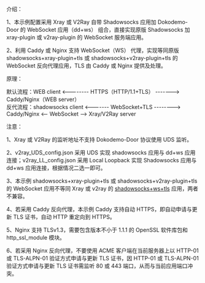 介绍：

1、本示例配置采用 Xray 或 V2Ray 自带 Shadowsocks 应用加 Dokodemo-Door 的 WebSocket 应用（dd+ws） 组合，直接实现原版 Shadowsocks 加 xray-plugin 或 v2ray-plugin 的 WebSocket 服务端应用。

2、利用 Caddy 或 Nginx 支持 WebSocket（WS） 代理，实现等同原版 shadowsocks+xray-plugin+tls 或 shadowsocks+v2ray-plugin+tls 的 WebSocket 反向代理应用，TLS 由 Caddy 或 Nginx 提供及处理。

原理：

默认流程：WEB client <-------- HTTPS（HTTP/1.1+TLS） -------> Caddy/Nginx（WEB server）  
反代流程：shadowsocks client <------- WebSocket+TLS --------> Caddy/Nginx <-- WebSocket --> Xray/V2Ray server

注意：

1、Xray 或 V2Ray 的监听地址不支持 Dokodemo-Door 协议使用 UDS 监听。

2、v2ray_UDS_config.json 采用 UDS 实现 shadowsocks 应用与 dd+ws 应用连接；v2ray_LL_config.json 采用 Local Loopback 实现 Shadowsocks 应用与 dd+ws 应用连接，根据情况二选一即可。

3、本示例 shadowsocks+xray-plugin+tls 或 shadowsocks+v2ray-plugin+tls 的 WebSocket 应用不等同 Xray 或 v2ray 的 [shadowsocks+ws+tls](https://github.com/lxhao61/integrated-examples/tree/main/v2ray(SS%2BWS)%2Bcaddy%5Cnginx) 应用，两者不兼容。

4、若采用 Caddy 反向代理，本示例 Caddy 支持自动 HTTPS，即自动申请与更新 TLS 证书，自动 HTTP 重定向到 HTTPS。

5、Nginx 支持 TLSv1.3，需要包含版本不小于 1.1.1 的 OpenSSL 软件库包和 http_ssl_module 模块。

6、若采用 Nginx 反向代理，不要使用 ACME 客户端在当前服务器上以 HTTP-01 或 TLS-ALPN-01 验证方式申请与更新 TLS 证书，因 HTTP-01 或 TLS-ALPN-01 验证方式申请与更新 TLS 证书需监听 80 或 443 端口，从而与当前应用端口冲突。
